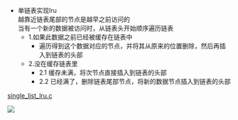 * 单链表实现lru     
越靠近链表尾部的节点是越早之前访问的        
当有一个新的数据被访问时，从链表头开始顺序遍历链表
    * 1.如果此数据之前已经被缓存在链表中
        * 遍历得到这个数据对应的节点，并将其从原来的位置删除，然后再插入到链表的头部
    * 2.没在缓存链表里
        * 2.1 缓存未满，将次节点直接插入到链表的头部
        * 2.2 已经满了，删除链表尾部节点，将新的数据节点插入到链表的头部

[single_list_lru.c](https://github.com/hkui/algo_practice/blob/master/c/04_linklist/single_list_lru.c)

![](https://note.youdao.com/yws/api/personal/file/20C6E684C8E843CA9F3C33EB00A4F49F?method=download&shareKey=0859508c70eba48e40fc3adfe85cb51e)
